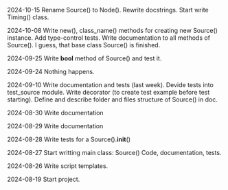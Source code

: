 2024-10-15
Rename Source() to Node().
Rewrite docstrings.
Start write Timing() class.

2024-10-08
Write new(), class_name() methods for creating new Source() instance.
Add type-control tests.
Write documentation to all methods of Source().
I guess, that base class Source() is finished.

2024-09-25
Write __bool__ method of Source() and test it.

2024-09-24
Nothing happens.

2024-09-10
Write documentation and tests (last week).
Devide tests into test_source module. Write decorator (to create test example before test starting).
Define and describe folder and files structure of Source() in doc.

2024-08-30
Write documentation

2024-08-29
Write documentation

2024-08-28
Write tests for a Source().__init__()

2024-08-27
Start writting main class: Source()
Code, documentation, tests.

2024-08-26
Write script templates.

2024-08-19
Start project.
